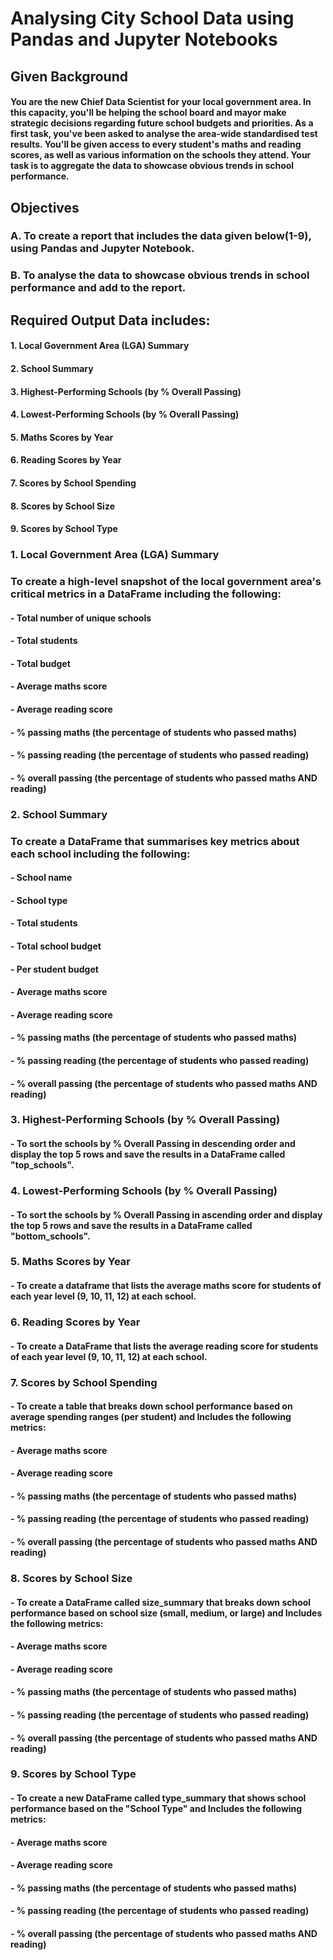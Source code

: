 # Analysing City School Data using Pandas and Jupyter Notebooks

## Given Background
#### You are the new Chief Data Scientist for your local government area. In this capacity, you'll be helping the school board and mayor make strategic decisions regarding future school budgets and priorities. As a first task, you've been asked to analyse the area-wide standardised test results. You'll be given access to every student's maths and reading scores, as well as various information on the schools they attend. Your task is to aggregate the data to showcase obvious trends in school performance. 

## Objectives
### A. To create a report that includes the data given below(1-9), using Pandas and Jupyter Notebook.
### B. To analyse the data to showcase obvious trends in school performance and add to the report.

## Required Output Data includes:
#### 1. Local Government Area (LGA) Summary
#### 2. School Summary
#### 3. Highest-Performing Schools (by % Overall Passing)
#### 4. Lowest-Performing Schools (by % Overall Passing)
#### 5. Maths Scores by Year
#### 6. Reading Scores by Year
#### 7. Scores by School Spending
#### 8. Scores by School Size
#### 9. Scores by School Type

### 1. Local Government Area (LGA) Summary

### To create a high-level snapshot of the local government area's critical metrics in a DataFrame including the following:
#### - Total number of unique schools
#### - Total students
#### - Total budget
#### - Average maths score
#### - Average reading score
#### - % passing maths (the percentage of students who passed maths)
#### - % passing reading (the percentage of students who passed reading)
#### - % overall passing (the percentage of students who passed maths AND reading)

### 2. School Summary

### To create a DataFrame that summarises key metrics about each school including the following:
#### - School name
#### - School type
#### - Total students
#### - Total school budget
#### - Per student budget
#### - Average maths score
#### - Average reading score
#### - % passing maths (the percentage of students who passed maths)
#### - % passing reading (the percentage of students who passed reading)
#### - % overall passing (the percentage of students who passed maths AND reading)

### 3. Highest-Performing Schools (by % Overall Passing)

#### - To sort the schools by % Overall Passing in descending order and display the top 5 rows and save the results in a DataFrame called "top_schools".

### 4. Lowest-Performing Schools (by % Overall Passing)

#### - To sort the schools by % Overall Passing in ascending order and display the top 5 rows and save the results in a DataFrame called "bottom_schools".

### 5. Maths Scores by Year

#### - To create a dataframe that lists the average maths score for students of each year level (9, 10, 11, 12) at each school.

### 6. Reading Scores by Year

#### - To create a DataFrame that lists the average reading score for students of each year level (9, 10, 11, 12) at each school.

### 7. Scores by School Spending

#### - To create a table that breaks down school performance based on average spending ranges (per student) and Includes the following metrics:
#### - Average maths score
#### - Average reading score
#### - % passing maths (the percentage of students who passed maths)
#### - % passing reading (the percentage of students who passed reading)
#### - % overall passing (the percentage of students who passed maths AND reading)

### 8. Scores by School Size

#### - To create a DataFrame called size_summary that breaks down school performance based on school size (small, medium, or large) and Includes the following metrics:
#### - Average maths score
#### - Average reading score
#### - % passing maths (the percentage of students who passed maths)
#### - % passing reading (the percentage of students who passed reading)
#### - % overall passing (the percentage of students who passed maths AND reading)

### 9. Scores by School Type

#### - To create a new DataFrame called type_summary that shows school performance based on the "School Type" and Includes the following metrics:
#### - Average maths score
#### - Average reading score
#### - % passing maths (the percentage of students who passed maths)
#### - % passing reading (the percentage of students who passed reading)
#### - % overall passing (the percentage of students who passed maths AND reading)
